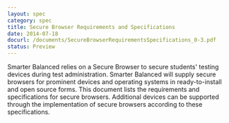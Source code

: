 ```yaml
---
layout: spec
category: spec
title: Secure Browser Requirements and Specifications
date: 2014-07-18
docurl: /documents/SecureBrowserRequirementsSpecifications_0-3.pdf
status: Preview
---
```

Smarter Balanced relies on a Secure Browser to secure students' testing devices during test administration. Smarter Balanced will supply secure browsers for prominent devices and operating systems in ready-to-install and open source forms. This document lists the requirements and specifications for secure browsers. Additional devices can be supported through the implementation of secure browsers according to these specifications. 

